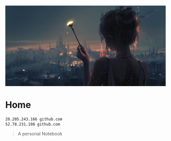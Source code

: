 ![logo](_assets/painter_4k.jpg)

# Home

```
20.205.243.166 github.com
52.78.231.108 github.com
```

> A personal Notebook
